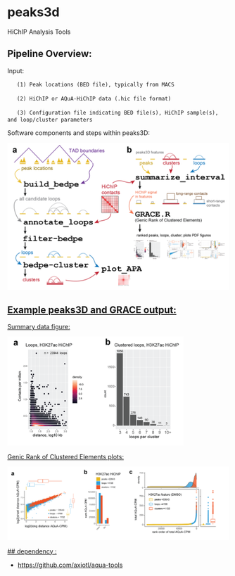 # peaks3d
HiChIP Analysis Tools

## Pipeline Overview:
Input: 

       (1) Peak locations (BED file), typically from MACS

       (2) HiChIP or AQuA-HiChIP data (.hic file format)
       
       (3) Configuration file indicating BED file(s), HiChIP sample(s), and loop/cluster parameters
       
Software components and steps within peaks3D:
<a href="https://github.com/GryderLab/peaks3d/blob/main/examples/peaks3D_GRACE_overview.png"> 
<p align="left"> <img width="700" src="examples/peaks3D_GRACE_overview.png"></p>


## Example peaks3D and GRACE output:
Summary data figure:
<p align="left"> <img width="400" src="examples/peaks3D_GRACE_summary.png"></p>
Genic Rank of Clustered Elements plots:
<p align="left"> <img width="700" src="examples/peaks3D_GRACE_rank_plots.png"></p>
## dependency : 
       
- https://github.com/axiotl/aqua-tools
